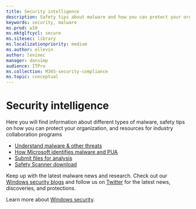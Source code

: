 ```yaml
---
title: Security intelligence
description: Safety tips about malware and how you can protect your organization
keywords: security, malware
ms.prod: w10
ms.mktglfcycl: secure
ms.sitesec: library
ms.localizationpriority: medium
ms.author: ellevin
author: levinec
manager: dansimp
audience: ITPro
ms.collection: M365-security-compliance  
ms.topic: conceptual
---
```

# Security intelligence

Here you will find information about different types of malware, safety tips on how you can protect your organization, and resources for industry collaboration programs

* [Understand malware & other threats](understanding-malware.md)
* [How Microsoft identifies malware and PUA](criteria.md)
* [Submit files for analysis](submission-guide.md)
* [Safety Scanner download](safety-scanner-download.md)

Keep up with the latest malware news and research. Check out our [Windows security blogs](https://cloudblogs.microsoft.com/microsoftsecure/?product=windows,windows-defender-advanced-threat-protection) and follow us on [Twitter](https://twitter.com/wdsecurity) for the latest news, discoveries, and protections.

Learn more about [Windows security](https://docs.microsoft.com/windows/security/index).